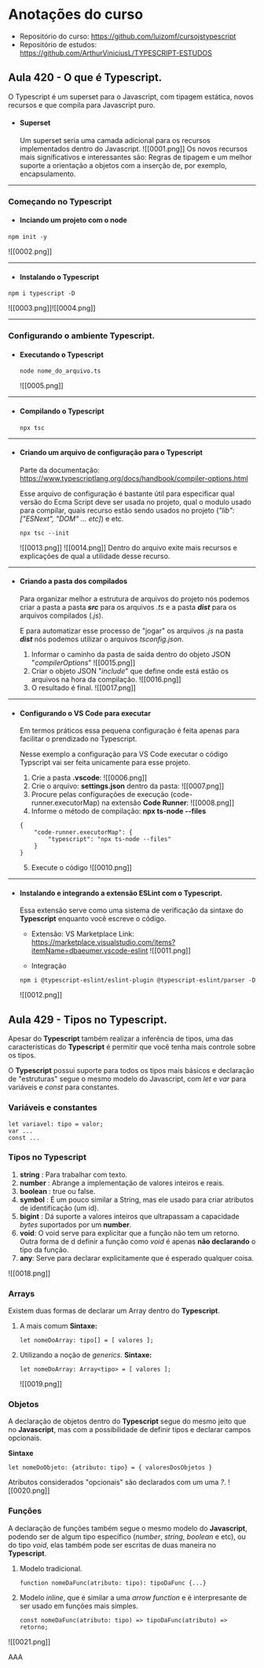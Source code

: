 # Anotações do curso

- Repositório do curso: https://github.com/luizomf/cursojstypescript
- Repositório de estudos: https://github.com/ArthurViniciusL/TYPESCRIPT-ESTUDOS
## Aula 420 - O que é Typescript.

O Typescript é um superset para o Javascript, com tipagem estática, novos recursos e que compila para Javascript puro.

- #### Superset
	Um superset seria uma camada adicional para os recursos implementados dentro do Javascript.
	![[0001.png]]
	Os novos recursos mais significativos e interessantes são: Regras de tipagem e um melhor suporte a orientação a objetos com a inserção de, por exemplo, encapsulamento.
------------------------------------------------------------------------
### Começando no Typescript

- #### Inciando um projeto com o node

```
npm init -y 
```

![[0002.png]]
________________________________________________________________________

- #### Instalando o Typescript

```
npm i typescript -D
```

![[0003.png]]![[0004.png]]
________________________________________________________________________

### Configurando o ambiente Typescript.

- #### Executando o Typescript

	```
	node nome_do_arquivo.ts
	```

	![[0005.png]]
________________________________________________________________________
- #### Compilando o Typescript
	```
	npx tsc
	```
________________________________________________________________________
- #### Criando um arquivo de configuração para o Typescript
	Parte da documentação: https://www.typescriptlang.org/docs/handbook/compiler-options.html
	
	Esse arquivo de configuração é bastante útil para especificar qual versão do Ecma Script deve ser usada no projeto, qual o modulo usado para compilar, quais recurso estão sendo usados no projeto (_"lib": ["ESNext", "DOM" ... etc]_)
	 e etc.
	```
	npx tsc --init
	```
	![[0013.png]]
	![[0014.png]]
	Dentro do arquivo exite mais recursos e explicações de qual a utilidade desse recurso.
________________________________________________________________________
- #### Criando a pasta dos compilados
	Para organizar melhor a estrutura de arquivos do projeto nós podemos criar a pasta a pasta _**src**_ para os arquivos _.ts_ e a pasta _**dist**_ para os arquivos compilados (_.js_).
	
	E para automatizar esse processo de "jogar" os arquivos _.js_ na pasta _**dist**_ nós podemos utilizar o arquivos _tsconfig.json_.
	
	1. Informar o caminho da pasta de saída dentro do objeto JSON "_compilerOptions_"
	![[0015.png]]
	2. Criar o objeto JSON "_include_" que define onde está estão os arquivos na hora da compilação.
	![[0016.png]]
	3. O resultado é final.
		![[0017.png]]
________________________________________________________________________

- #### Configurando o VS Code para executar

	Em termos práticos essa pequena configuração é feita apenas para facilitar o prendizado no Typescript.
	
	Nesse exemplo a configuração para VS Code executar o código Typscript vai ser feita unicamente para esse projeto.
  
	1. Crie a pasta **.vscode**:
		![[0006.png]]
	2. Crie o arquivo: **settings.json** dentro da pasta:
		![[0007.png]]
	3. Procure pelas configurações de execução (code-runner.executorMap) na extensão **Code Runner**: 
		![[0008.png]]
	4. Informe o método de compilação: **npx ts-node --files**
	```
	{
		"code-runner.executorMap": {
			"typescript": "npx ts-node --files"
		}
	}
	```

	5. Execute o código
		![[0010.png]]
________________________________________________________________________

- #### Instalando e integrando a extensão ESLint com o Typescript.
	
	Essa extensão serve como uma sistema de verificação da sintaxe do **Typescript** enquanto você escreve o código.
	
	- Extensão:
		VS Marketplace Link: https://marketplace.visualstudio.com/items?itemName=dbaeumer.vscode-eslint
		![[0011.png]]
	
	- Integração

	```
	npm i @typescript-eslint/eslint-plugin @typescript-eslint/parser -D
	```

	![[0012.png]]
## Aula 429 - Tipos no Typescript.

Apesar do **Typescript** também realizar a inferência de tipos, uma das características do **Typescript** é permitir que você tenha mais controle sobre os tipos. 

O **Typescript** possui suporte para todos os tipos mais básicos e declaração de "estruturas" segue o mesmo modelo do Javascript, com _let_ e _var_ para variáveis e _const_ para constantes.
### Variáveis e constantes
```
let variavel: tipo = valor;
var ...
const ...
```

### Tipos no Typescript
1. **string** : Para trabalhar com texto.
2. **number** : Abrange a implementação de valores inteiros e reais.
3. **boolean** : true ou false.
4. **symbol** : É um pouco similar a String, mas ele usado para criar atributos de identificação (um id).
5. **bigint** : Dá suporte a valores inteiros que ultrapassam a capacidade _bytes_ suportados por um **number**.
6. **void**: O void serve para explicitar que a função não tem um retorno. Outra forma de d definir a função como _void_ é apenas **não declarando** o tipo da função.
7. **any**: Serve para declarar explicitamente que é esperado qualquer coisa.

![[0018.png]]
### Arrays

Existem duas formas de declarar um Array dentro do **Typescript**.
1. A mais comum
	**Sintaxe:**
	```
	let nomeDoArray: tipo[] = [ valores ];
	```
	
2. Utilizando a noção de _generics_.
	**Sintaxe:**
	```
	let nomeDoArray: Array<tipo> = [ valores ];
	```
	![[0019.png]]
### Objetos
A declaração de objetos dentro do **Typescript** segue do mesmo jeito que no **Javascript**, mas com a possibilidade de definir tipos e declarar campos opcionais.

**Sintaxe**
```
let nomeDoObjeto: {atributo: tipo} = { valoresDosObjetos }
```

Atributos considerados "opcionais" são declarados com um uma _?_.
![[0020.png]]

### Funções

A declaração de funções também segue o mesmo modelo do **Javascript**, podendo ser de algum tipo específico (_number_, _string_, _boolean_ e etc), ou do tipo _void_, elas também pode ser escritas de duas maneira no **Typescript**.

1. Modelo tradicional.
	```
	function nomeDaFunc(atributo: tipo): tipoDaFunc {...}
	```
1. Modelo _inline_, que é similar a uma _arrow function_ e é interpresante de ser usado em funções mais simples.
	```
	const nomeDaFunc(atributo: tipo) => tipoDaFunc(atributo) => retorno;
	```

![[0021.png]]

AAA